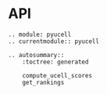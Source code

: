 # API

```{eval-rst}
.. module: pyucell
.. currentmodule:: pyucell

.. autosummary::
    :toctree: generated

    compute_ucell_scores
    get_rankings
```
